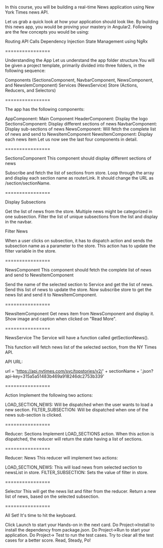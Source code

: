 In this course, you will be building a real-time News application using New York Times news API.

Let us grab a quick look at how your application should look like. By building this news app, you would be proving your mastery in Angular2. Following are the few concepts you would be using:

Routing
API Calls
Dependency Injection
State Management using NgRx

================

Understanding the App
Let us understand the app folder structure.You will be given a project template, primarily divided into three folders, in the following sequence:

Components (SectionsComponent, NavbarComponent, NewsComponent, and NewsIemComponent)
Services (NewsService)
Store (Actions, Reducers, and Selectors)


================

The app has the following components:

AppComponent: Main Component
HeaderComponent: Display the logo
SectionsComponent: Display different sections of news
NavbarComponent: Display sub-sections of news
NewsComponent: Will fetch the complete list of news and send to NewsItemComponent
NewsItemComponent: Display each news item
Let us now see the last four components in detail.

================

SectionsComponent
This component should display different sections of news

Subscribe and fetch the list of sections from store.
Loop through the array and display each section name as routerLink.
It should change the URL as /section/sectionName.

================

Display Subsections

Get the list of news from the store.
Multiple news might be categorized in one subsection. Filter the list of unique subsections from the list and display in the navbar.

Filter News

When a user clicks on subsection, it has to dispatch action and sends the subsection name as a parameter to the store.
This action has to update the filter variable in the store.

================

NewsComponent
This component should fetch the complete list of news and send to NewsItemComponent

Send the name of the selected section to Service and get the list of news.
Send this list of news to update the store.
Now subscribe store to get the news list and send it to NewsItemComponent.

================

NewsItemComponent
Get news item from NewsComponent and display it.
Show image and caption when clicked on "Read More".

================

NewsService
The Service will have a function called getSectionNews().

This function will fetch news list of the selected section, from the NY Times API.

API URL:

url = 'https://api.nytimes.com/svc/topstories/v2/' + sectionName + '.json?api-key=315a5a51483b469a918246dc2753b339'

================

Action
Implement the following two actions:

LOAD_SECTION_NEWS: Will be dispatched when the user wants to load a new section.
FILTER_SUBSECTION: Will be dispatched when one of the news sub-section is clicked.

================

Reducer: Sections
Implement LOAD_SECTIONS action.
When this action is dispatched, the reducer will return the state having a list of sections.

================

Reducer: News
This reducer will implement two actions:

LOAD_SECTION_NEWS: This will load news from selected section to newsList in store.
FILTER_SUBSECTION: Sets the value of filter in store.

================

Selector
This will get the news list and filter from the reducer.
Return a new list of news, based on the selected subsection.

================

All Set!
It's time to hit the keyboard.

Click Launch to start your Hands-on in the next card.
Do Project->Install to install the dependency from package.json.
Do Project->Run to start your application.
Do Project-> Test to run the test cases.
Try to clear all the test cases for a better score.
Read, Steady, Po!